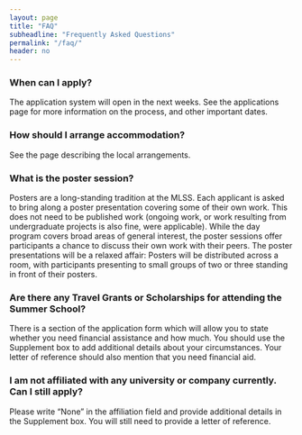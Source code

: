 ```yaml
---
layout: page
title: "FAQ"
subheadline: "Frequently Asked Questions"
permalink: "/faq/"
header: no
---
```



### When can I apply?	
The application system will open in the next weeks. See the applications page for more information on the process, and other important dates.
### How should I arrange accommodation?	
See the page describing the local arrangements.
### What is the poster session?	
Posters are a long-standing tradition at the MLSS. Each applicant is asked to bring along a poster presentation covering some of their own work. 
This does not need to be published work (ongoing work, or work resulting from undergraduate projects is also fine, were applicable). 
While the day program covers broad areas of general interest, the poster sessions offer participants a chance to discuss their own work with their peers. 
The poster presentations will be a relaxed affair: Posters will be distributed across a room, with participants presenting to small groups of two or three standing in front of their posters.
### Are there any Travel Grants or Scholarships for attending the Summer School?	
There is a section of the application form which will allow you to state whether you need financial assistance and how much. 
You should use the Supplement box to add additional details about your circumstances. Your letter of reference should also mention that you need financial aid.
### I am not affiliated with any university or company currently. Can I still apply?	
Please write “None” in the affiliation field and provide additional details in the Supplement box. You will still need to provide a letter of reference.